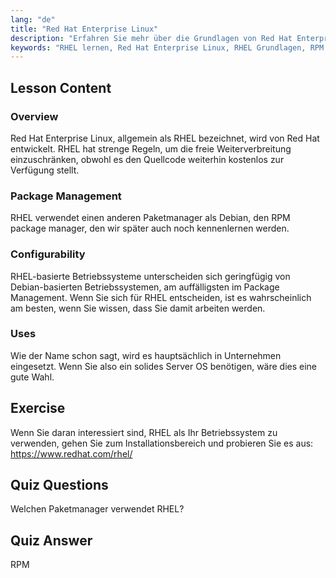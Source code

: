 ```yaml
---
lang: "de"
title: "Red Hat Enterprise Linux"
description: "Erfahren Sie mehr über die Grundlagen von Red Hat Enterprise Linux (RHEL), seinen RPM package manager und seine Unternehmensanwendungen. Verstehen Sie die Kernunterschiede und Vorteile von RHEL."
keywords: "RHEL lernen, Red Hat Enterprise Linux, RHEL Grundlagen, RPM package manager, Linux Server OS, RHEL für Anfänger, RHEL Leitfaden"
---
```


## Lesson Content

### Overview

Red Hat Enterprise Linux, allgemein als RHEL bezeichnet, wird von Red Hat entwickelt. RHEL hat strenge Regeln, um die freie Weiterverbreitung einzuschränken, obwohl es den Quellcode weiterhin kostenlos zur Verfügung stellt.

### Package Management

RHEL verwendet einen anderen Paketmanager als Debian, den RPM package manager, den wir später auch noch kennenlernen werden.

### Configurability

RHEL-basierte Betriebssysteme unterscheiden sich geringfügig von Debian-basierten Betriebssystemen, am auffälligsten im Package Management. Wenn Sie sich für RHEL entscheiden, ist es wahrscheinlich am besten, wenn Sie wissen, dass Sie damit arbeiten werden.

### Uses

Wie der Name schon sagt, wird es hauptsächlich in Unternehmen eingesetzt. Wenn Sie also ein solides Server OS benötigen, wäre dies eine gute Wahl.

## Exercise

Wenn Sie daran interessiert sind, RHEL als Ihr Betriebssystem zu verwenden, gehen Sie zum Installationsbereich und probieren Sie es aus: <https://www.redhat.com/rhel/>

## Quiz Questions

Welchen Paketmanager verwendet RHEL?

## Quiz Answer

RPM
